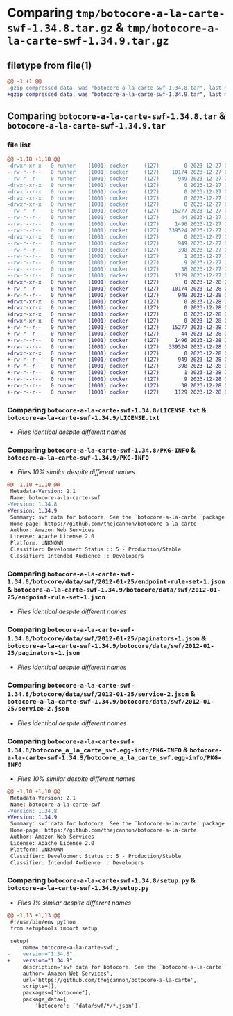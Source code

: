 # Comparing `tmp/botocore-a-la-carte-swf-1.34.8.tar.gz` & `tmp/botocore-a-la-carte-swf-1.34.9.tar.gz`

## filetype from file(1)

```diff
@@ -1 +1 @@
-gzip compressed data, was "botocore-a-la-carte-swf-1.34.8.tar", last modified: Wed Dec 27 01:07:00 2023, max compression
+gzip compressed data, was "botocore-a-la-carte-swf-1.34.9.tar", last modified: Thu Dec 28 01:07:02 2023, max compression
```

## Comparing `botocore-a-la-carte-swf-1.34.8.tar` & `botocore-a-la-carte-swf-1.34.9.tar`

### file list

```diff
@@ -1,18 +1,18 @@
-drwxr-xr-x   0 runner    (1001) docker     (127)        0 2023-12-27 01:07:00.907357 botocore-a-la-carte-swf-1.34.8/
--rw-r--r--   0 runner    (1001) docker     (127)    10174 2023-12-27 01:07:00.000000 botocore-a-la-carte-swf-1.34.8/LICENSE.txt
--rw-r--r--   0 runner    (1001) docker     (127)      949 2023-12-27 01:07:00.907357 botocore-a-la-carte-swf-1.34.8/PKG-INFO
-drwxr-xr-x   0 runner    (1001) docker     (127)        0 2023-12-27 01:07:00.907357 botocore-a-la-carte-swf-1.34.8/botocore/
-drwxr-xr-x   0 runner    (1001) docker     (127)        0 2023-12-27 01:07:00.907357 botocore-a-la-carte-swf-1.34.8/botocore/data/
-drwxr-xr-x   0 runner    (1001) docker     (127)        0 2023-12-27 01:07:00.907357 botocore-a-la-carte-swf-1.34.8/botocore/data/swf/
-drwxr-xr-x   0 runner    (1001) docker     (127)        0 2023-12-27 01:07:00.907357 botocore-a-la-carte-swf-1.34.8/botocore/data/swf/2012-01-25/
--rw-r--r--   0 runner    (1001) docker     (127)    15277 2023-12-27 01:06:29.000000 botocore-a-la-carte-swf-1.34.8/botocore/data/swf/2012-01-25/endpoint-rule-set-1.json
--rw-r--r--   0 runner    (1001) docker     (127)       44 2023-12-27 01:06:29.000000 botocore-a-la-carte-swf-1.34.8/botocore/data/swf/2012-01-25/examples-1.json
--rw-r--r--   0 runner    (1001) docker     (127)     1496 2023-12-27 01:06:29.000000 botocore-a-la-carte-swf-1.34.8/botocore/data/swf/2012-01-25/paginators-1.json
--rw-r--r--   0 runner    (1001) docker     (127)   339524 2023-12-27 01:06:29.000000 botocore-a-la-carte-swf-1.34.8/botocore/data/swf/2012-01-25/service-2.json
-drwxr-xr-x   0 runner    (1001) docker     (127)        0 2023-12-27 01:07:00.907357 botocore-a-la-carte-swf-1.34.8/botocore_a_la_carte_swf.egg-info/
--rw-r--r--   0 runner    (1001) docker     (127)      949 2023-12-27 01:07:00.000000 botocore-a-la-carte-swf-1.34.8/botocore_a_la_carte_swf.egg-info/PKG-INFO
--rw-r--r--   0 runner    (1001) docker     (127)      398 2023-12-27 01:07:00.000000 botocore-a-la-carte-swf-1.34.8/botocore_a_la_carte_swf.egg-info/SOURCES.txt
--rw-r--r--   0 runner    (1001) docker     (127)        1 2023-12-27 01:07:00.000000 botocore-a-la-carte-swf-1.34.8/botocore_a_la_carte_swf.egg-info/dependency_links.txt
--rw-r--r--   0 runner    (1001) docker     (127)        9 2023-12-27 01:07:00.000000 botocore-a-la-carte-swf-1.34.8/botocore_a_la_carte_swf.egg-info/top_level.txt
--rw-r--r--   0 runner    (1001) docker     (127)       38 2023-12-27 01:07:00.907357 botocore-a-la-carte-swf-1.34.8/setup.cfg
--rw-r--r--   0 runner    (1001) docker     (127)     1129 2023-12-27 01:07:00.000000 botocore-a-la-carte-swf-1.34.8/setup.py
+drwxr-xr-x   0 runner    (1001) docker     (127)        0 2023-12-28 01:07:02.594443 botocore-a-la-carte-swf-1.34.9/
+-rw-r--r--   0 runner    (1001) docker     (127)    10174 2023-12-28 01:07:02.000000 botocore-a-la-carte-swf-1.34.9/LICENSE.txt
+-rw-r--r--   0 runner    (1001) docker     (127)      949 2023-12-28 01:07:02.594443 botocore-a-la-carte-swf-1.34.9/PKG-INFO
+drwxr-xr-x   0 runner    (1001) docker     (127)        0 2023-12-28 01:07:02.590443 botocore-a-la-carte-swf-1.34.9/botocore/
+drwxr-xr-x   0 runner    (1001) docker     (127)        0 2023-12-28 01:07:02.590443 botocore-a-la-carte-swf-1.34.9/botocore/data/
+drwxr-xr-x   0 runner    (1001) docker     (127)        0 2023-12-28 01:07:02.590443 botocore-a-la-carte-swf-1.34.9/botocore/data/swf/
+drwxr-xr-x   0 runner    (1001) docker     (127)        0 2023-12-28 01:07:02.594443 botocore-a-la-carte-swf-1.34.9/botocore/data/swf/2012-01-25/
+-rw-r--r--   0 runner    (1001) docker     (127)    15277 2023-12-28 01:06:26.000000 botocore-a-la-carte-swf-1.34.9/botocore/data/swf/2012-01-25/endpoint-rule-set-1.json
+-rw-r--r--   0 runner    (1001) docker     (127)       44 2023-12-28 01:06:26.000000 botocore-a-la-carte-swf-1.34.9/botocore/data/swf/2012-01-25/examples-1.json
+-rw-r--r--   0 runner    (1001) docker     (127)     1496 2023-12-28 01:06:26.000000 botocore-a-la-carte-swf-1.34.9/botocore/data/swf/2012-01-25/paginators-1.json
+-rw-r--r--   0 runner    (1001) docker     (127)   339524 2023-12-28 01:06:26.000000 botocore-a-la-carte-swf-1.34.9/botocore/data/swf/2012-01-25/service-2.json
+drwxr-xr-x   0 runner    (1001) docker     (127)        0 2023-12-28 01:07:02.594443 botocore-a-la-carte-swf-1.34.9/botocore_a_la_carte_swf.egg-info/
+-rw-r--r--   0 runner    (1001) docker     (127)      949 2023-12-28 01:07:02.000000 botocore-a-la-carte-swf-1.34.9/botocore_a_la_carte_swf.egg-info/PKG-INFO
+-rw-r--r--   0 runner    (1001) docker     (127)      398 2023-12-28 01:07:02.000000 botocore-a-la-carte-swf-1.34.9/botocore_a_la_carte_swf.egg-info/SOURCES.txt
+-rw-r--r--   0 runner    (1001) docker     (127)        1 2023-12-28 01:07:02.000000 botocore-a-la-carte-swf-1.34.9/botocore_a_la_carte_swf.egg-info/dependency_links.txt
+-rw-r--r--   0 runner    (1001) docker     (127)        9 2023-12-28 01:07:02.000000 botocore-a-la-carte-swf-1.34.9/botocore_a_la_carte_swf.egg-info/top_level.txt
+-rw-r--r--   0 runner    (1001) docker     (127)       38 2023-12-28 01:07:02.594443 botocore-a-la-carte-swf-1.34.9/setup.cfg
+-rw-r--r--   0 runner    (1001) docker     (127)     1129 2023-12-28 01:07:02.000000 botocore-a-la-carte-swf-1.34.9/setup.py
```

### Comparing `botocore-a-la-carte-swf-1.34.8/LICENSE.txt` & `botocore-a-la-carte-swf-1.34.9/LICENSE.txt`

 * *Files identical despite different names*

### Comparing `botocore-a-la-carte-swf-1.34.8/PKG-INFO` & `botocore-a-la-carte-swf-1.34.9/PKG-INFO`

 * *Files 10% similar despite different names*

```diff
@@ -1,10 +1,10 @@
 Metadata-Version: 2.1
 Name: botocore-a-la-carte-swf
-Version: 1.34.8
+Version: 1.34.9
 Summary: swf data for botocore. See the `botocore-a-la-carte` package for more info.
 Home-page: https://github.com/thejcannon/botocore-a-la-carte
 Author: Amazon Web Services
 License: Apache License 2.0
 Platform: UNKNOWN
 Classifier: Development Status :: 5 - Production/Stable
 Classifier: Intended Audience :: Developers
```

### Comparing `botocore-a-la-carte-swf-1.34.8/botocore/data/swf/2012-01-25/endpoint-rule-set-1.json` & `botocore-a-la-carte-swf-1.34.9/botocore/data/swf/2012-01-25/endpoint-rule-set-1.json`

 * *Files identical despite different names*

### Comparing `botocore-a-la-carte-swf-1.34.8/botocore/data/swf/2012-01-25/paginators-1.json` & `botocore-a-la-carte-swf-1.34.9/botocore/data/swf/2012-01-25/paginators-1.json`

 * *Files identical despite different names*

### Comparing `botocore-a-la-carte-swf-1.34.8/botocore/data/swf/2012-01-25/service-2.json` & `botocore-a-la-carte-swf-1.34.9/botocore/data/swf/2012-01-25/service-2.json`

 * *Files identical despite different names*

### Comparing `botocore-a-la-carte-swf-1.34.8/botocore_a_la_carte_swf.egg-info/PKG-INFO` & `botocore-a-la-carte-swf-1.34.9/botocore_a_la_carte_swf.egg-info/PKG-INFO`

 * *Files 10% similar despite different names*

```diff
@@ -1,10 +1,10 @@
 Metadata-Version: 2.1
 Name: botocore-a-la-carte-swf
-Version: 1.34.8
+Version: 1.34.9
 Summary: swf data for botocore. See the `botocore-a-la-carte` package for more info.
 Home-page: https://github.com/thejcannon/botocore-a-la-carte
 Author: Amazon Web Services
 License: Apache License 2.0
 Platform: UNKNOWN
 Classifier: Development Status :: 5 - Production/Stable
 Classifier: Intended Audience :: Developers
```

### Comparing `botocore-a-la-carte-swf-1.34.8/setup.py` & `botocore-a-la-carte-swf-1.34.9/setup.py`

 * *Files 1% similar despite different names*

```diff
@@ -1,13 +1,13 @@
 #!/usr/bin/env python
 from setuptools import setup
 
 setup(
     name='botocore-a-la-carte-swf',
-    version="1.34.8",
+    version="1.34.9",
     description='swf data for botocore. See the `botocore-a-la-carte` package for more info.',
     author='Amazon Web Services',
     url='https://github.com/thejcannon/botocore-a-la-carte',
     scripts=[],
     packages=["botocore"],
     package_data={
         'botocore': ['data/swf/*/*.json'],
```

